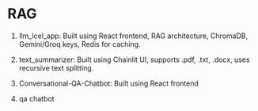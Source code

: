 # RAG

1. llm_lcel_app: Built using React frontend, RAG architecture, ChromaDB, Gemini/Groq keys, Redis for caching.

2. text_summarizer: Built using Chainlit UI, supports .pdf, .txt, .docx, uses recursive text splitting.

3. Conversational-QA-Chatbot: Built using React frontend

4. qa chatbot
